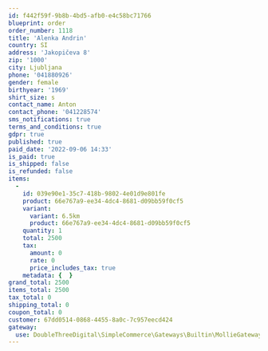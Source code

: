 ```yaml
---
id: f442f59f-9b8b-4bd5-afb0-e4c58bc71766
blueprint: order
order_number: 1118
title: 'Alenka Andrin'
country: SI
address: 'Jakopičeva 8'
zip: '1000'
city: Ljubljana
phone: '041880926'
gender: female
birthyear: '1969'
shirt_size: s
contact_name: Anton
contact_phone: '041228574'
sms_notifications: true
terms_and_conditions: true
gdpr: true
published: true
paid_date: '2022-09-06 14:33'
is_paid: true
is_shipped: false
is_refunded: false
items:
  -
    id: 039e90e1-35c7-418b-9802-4e01d9e801fe
    product: 66e767a9-ee34-4dc4-8681-d09bb59f0cf5
    variant:
      variant: 6.5km
      product: 66e767a9-ee34-4dc4-8681-d09bb59f0cf5
    quantity: 1
    total: 2500
    tax:
      amount: 0
      rate: 0
      price_includes_tax: true
    metadata: {  }
grand_total: 2500
items_total: 2500
tax_total: 0
shipping_total: 0
coupon_total: 0
customer: 67dd0514-0868-4455-8a0c-7c957eecd424
gateway:
  use: DoubleThreeDigital\SimpleCommerce\Gateways\Builtin\MollieGateway
---
```

